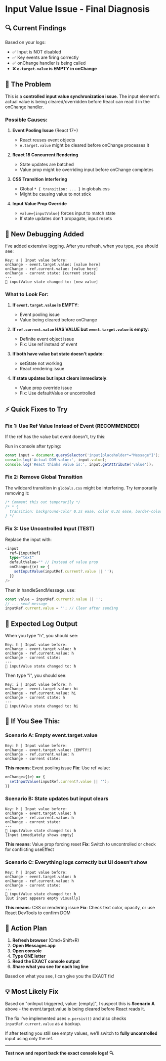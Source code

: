 # Input Value Issue - Final Diagnosis

## 🔍 Current Findings

Based on your logs:
- ✅ Input is NOT disabled
- ✅ Key events are firing correctly
- ✅ onChange handler is being called
- ❌ **`e.target.value` is EMPTY in onChange**

## 🎯 The Problem

This is a **controlled input value synchronization issue**. The input element's actual value is being cleared/overridden before React can read it in the onChange handler.

### Possible Causes:

1. **Event Pooling Issue** (React 17+)
   - React reuses event objects
   - `e.target.value` might be cleared before onChange processes it

2. **React 18 Concurrent Rendering**
   - State updates are batched
   - Value prop might be overriding input before onChange completes

3. **CSS Transition Interfering**
   - Global `* { transition: ... }` in globals.css
   - Might be causing value to not stick

4. **Input Value Prop Override**
   - `value={inputValue}` forces input to match state
   - If state updates don't propagate, input resets

## 🧪 New Debugging Added

I've added extensive logging. After you refresh, when you type, you should see:

```
Key: a | Input value before: 
onChange - event.target.value: [value here]
onChange - ref.current.value: [value here]
onChange - current state: [current state]
---
🔄 inputValue state changed to: [new value]
```

### What to Look For:

1. **If `event.target.value` is EMPTY**:
   - Event pooling issue
   - Value being cleared before onChange

2. **If `ref.current.value` HAS VALUE but `event.target.value` is empty**:
   - Definite event object issue
   - Fix: Use ref instead of event

3. **If both have value but state doesn't update**:
   - setState not working
   - React rendering issue

4. **If state updates but input clears immediately**:
   - Value prop override issue
   - Fix: Use defaultValue or uncontrolled

## ⚡ Quick Fixes to Try

### Fix 1: Use Ref Value Instead of Event (RECOMMENDED)

If the ref has the value but event doesn't, try this:

Run in console after typing:
```javascript
const input = document.querySelector('input[placeholder*="Message"]');
console.log('Actual DOM value:', input.value);
console.log('React thinks value is:', input.getAttribute('value'));
```

### Fix 2: Remove Global Transition

The wildcard transition in `globals.css` might be interfering. Try temporarily removing it:

```css
/* Comment this out temporarily */
/* * {
  transition: background-color 0.3s ease, color 0.3s ease, border-color 0.3s ease, box-shadow 0.3s ease;
} */
```

### Fix 3: Use Uncontrolled Input (TEST)

Replace the input with:
```typescript
<input
  ref={inputRef}
  type="text"
  defaultValue="" // Instead of value prop
  onChange={(e) => {
    setInputValue(inputRef.current?.value || '');
  }}
/>
```

Then in handleSendMessage, use:
```typescript
const value = inputRef.current?.value || '';
// ... send message
inputRef.current.value = ''; // Clear after sending
```

## 🎯 Expected Log Output

When you type "h", you should see:

```
Key: h | Input value before: 
onChange - event.target.value: h
onChange - ref.current.value: h
onChange - current state: 
---
🔄 inputValue state changed to: h
```

Then type "i", you should see:

```
Key: i | Input value before: h
onChange - event.target.value: hi
onChange - ref.current.value: hi
onChange - current state: h
---
🔄 inputValue state changed to: hi
```

## 🚨 If You See This:

### Scenario A: Empty event.target.value
```
Key: h | Input value before: 
onChange - event.target.value: [EMPTY!]
onChange - ref.current.value: h
onChange - current state: 
```

**This means**: Event pooling issue
**Fix**: Use ref value:
```typescript
onChange={(e) => {
  setInputValue(inputRef.current?.value || '');
}}
```

### Scenario B: State updates but input clears
```
Key: h | Input value before: 
onChange - event.target.value: h
onChange - ref.current.value: h
onChange - current state: 
---
🔄 inputValue state changed to: h
[Input immediately shows empty]
```

**This means**: Value prop forcing reset
**Fix**: Switch to uncontrolled or check for conflicting useEffect

### Scenario C: Everything logs correctly but UI doesn't show
```
Key: h | Input value before: 
onChange - event.target.value: h
onChange - ref.current.value: h
onChange - current state: 
---
🔄 inputValue state changed to: h
[But input appears empty visually]
```

**This means**: CSS or rendering issue
**Fix**: Check text color, opacity, or use React DevTools to confirm DOM

## 📝 Action Plan

1. **Refresh browser** (Cmd+Shift+R)
2. **Open Messages app**
3. **Open console**
4. **Type ONE letter**
5. **Read the EXACT console output**
6. **Share what you see for each log line**

Based on what you see, I can give you the EXACT fix!

## 💡 Most Likely Fix

Based on "onInput triggered, value: [empty]", I suspect this is **Scenario A** above - the event.target.value is being cleared before React reads it.

The fix I've implemented uses `e.persist()` and also checks `inputRef.current.value` as a backup.

If after testing you still see empty values, we'll switch to **fully uncontrolled** input using only the ref.

---

**Test now and report back the exact console logs! 🔍**
